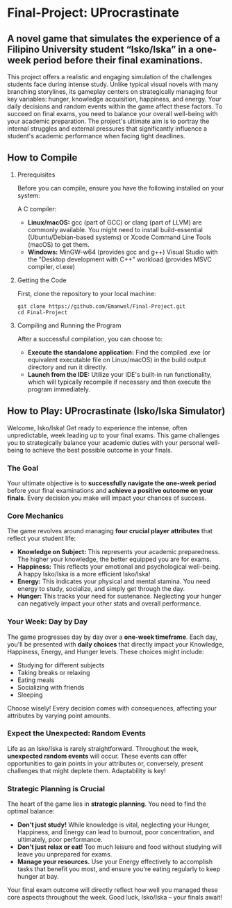 # Final-Project: UProcrastinate

## A novel game that simulates the experience of a Filipino University student “Isko/Iska” in a one-week period before their final examinations. 

This project offers a realistic and engaging simulation of the challenges students face during intense study. Unlike typical visual novels with many branching storylines, its gameplay centers on strategically managing four key variables: hunger, knowledge acquisition, happiness, and energy. Your daily decisions and random events within the game affect these factors. To succeed on final exams, you need to balance your overall well-being with your academic preparation. The project's ultimate aim is to portray the internal struggles and external pressures that significantly influence a student's academic performance when facing tight deadlines.


## How to Compile

1. Prerequisites

   Before you can compile, ensure you have the following installed on your system:

   A C compiler:

   * **Linux/macOS:** gcc (part of GCC) or clang (part of LLVM) are commonly available.
     You might need to install build-essential (Ubuntu/Debian-based systems) or Xcode Command Line Tools (macOS) to get them.
   * **Windows:** MinGW-w64 (provides gcc and g++)
     Visual Studio with the "Desktop development with C++" workload (provides MSVC compiler, cl.exe)

2. Getting the Code

   First, clone the repository to your local machine:  
   ```
   git clone https://github.com/Emanwel/Final-Project.git  
   cd Final-Project
   ```
3. Compiling and Running the Program

   After a successful compilation, you can choose to:

   * **Execute the standalone application:** Find the compiled .exe (or equivalent executable file on Linux/macOS) in the build output directory and run it directly.
   * **Launch from the IDE:** Utilize your IDE's built-in run functionality, which will typically recompile if necessary and then execute the program immediately.


## How to Play: UProcrastinate (Isko/Iska Simulator)

Welcome, Isko/Iska! Get ready to experience the intense, often unpredictable, week leading up to your final exams. This game challenges you to strategically balance your academic duties with your personal well-being to achieve the best possible outcome in your finals.

### The Goal

Your ultimate objective is to **successfully navigate the one-week period** before your final examinations and **achieve a positive outcome on your finals**. Every decision you make will impact your chances of success.

### Core Mechanics

The game revolves around managing **four crucial player attributes** that reflect your student life:

* **Knowledge on Subject:** This represents your academic preparedness. The higher your knowledge, the better equipped you are for exams.
* **Happiness:** This reflects your emotional and psychological well-being. A happy Isko/Iska is a more efficient Isko/Iska!
* **Energy:** This indicates your physical and mental stamina. You need energy to study, socialize, and simply get through the day.
* **Hunger:** This tracks your need for sustenance. Neglecting your hunger can negatively impact your other stats and overall performance.

### Your Week: Day by Day

The game progresses day by day over a **one-week timeframe**. Each day, you'll be presented with **daily choices** that directly impact your Knowledge, Happiness, Energy, and Hunger levels. These choices might include:

* Studying for different subjects
* Taking breaks or relaxing
* Eating meals 
* Socializing with friends
* Sleeping

Choose wisely! Every decision comes with consequences, affecting your attributes by varying point amounts.

### Expect the Unexpected: Random Events

Life as an Isko/Iska is rarely straightforward. Throughout the week, **unexpected random events** will occur. These events can offer opportunities to gain points in your attributes or, conversely, present challenges that might deplete them. Adaptability is key!

### Strategic Planning is Crucial

The heart of the game lies in **strategic planning**. You need to find the optimal balance:

* **Don't just study!** While knowledge is vital, neglecting your Hunger, Happiness, and Energy can lead to burnout, poor concentration, and ultimately, poor performance.
* **Don't just relax or eat!** Too much leisure and food without studying will leave you unprepared for exams.
* **Manage your resources.** Use your Energy effectively to accomplish tasks that benefit you most, and ensure you're eating regularly to keep hunger at bay.

Your final exam outcome will directly reflect how well you managed these core aspects throughout the week. Good luck, Isko/Iska – your finals await!
